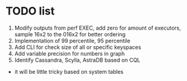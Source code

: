  # TODO list
 
1. Modify outputs from perf EXEC, add zero for amount of executors, sample
  16x2 to the 016x2 for better ordering 
3. Implementation of 99 percentile, 95 percentile
7. Add CLI for check size of all or specific keyspaces
8. Add variable precision for numbers in graph
9. Identify Cassandra, Scylla, AstraDB based on CQL
 - it will be little tricky based on system tables
